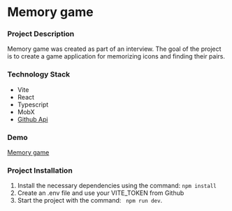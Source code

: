 # Memory game 


### Project Description

Memory game was created as part of an interview. The goal of the project is to create a game application for memorizing icons and finding their pairs.

### Technology Stack

 + Vite
 + React
 + Typescript
 + MobX
 + [Github Api](https://api.github.com/emojis)

### Demo
[Memory game](https://memory-game-tech.netlify.app/)

### Project Installation

1.  Install the necessary dependencies using the command:
    `npm install`
2.  Create an .env file and use your VITE_TOKEN from Github
3.  Start the project with the command:
   ` npm run dev`.
